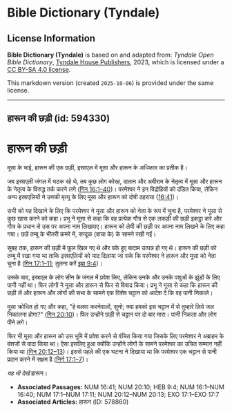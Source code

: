 # Bible Dictionary (Tyndale)

## License Information

**Bible Dictionary (Tyndale)** is based on and adapted from: _Tyndale Open Bible Dictionary_, [Tyndale House Publishers](https://tyndaleopenresources.com/), 2023, which is licensed under a [CC BY-SA 4.0 license](https://creativecommons.org/licenses/by-sa/4.0/legalcode.en).

This markdown version (created `2025-10-06`) is provided under the same license.



--------------------------------

## हारून की छड़ी (id: 594330)

हारून की छड़ी
=============

मूसा के भाई, हारून की एक छड़ी, इस्राएल में मूसा और हारून के अधिकार का प्रतीक है।

जब इस्राएली जंगल में भटक रहे थे, तब कुछ लोग कोरह, दातान और अबीराम के नेतृत्व में मूसा और हारून के नेतृत्व के विरुद्ध तर्क करने लगे ([गिन 16:1–40](https://ref.ly/Num16:1-Num16:40))। परमेश्वर ने इन विद्रोहियों को दंडित किया, लेकिन अन्य इस्राएलियों ने उनकी मृत्यु के लिए मूसा और हारून को दोषी ठहराया ([16:41](https://ref.ly/Num16:41))।

सभी को यह दिखाने के लिए कि परमेश्वर ने मूसा और हारून को नेता के रूप में चुना है, परमेश्वर ने मूसा से कुछ खास करने को कहा। प्रभु ने मूसा से कहा कि वह प्रत्येक गौत्र से एक लकड़ी की छड़ी इकट्ठा करे और गौत्र के प्रधान से उस पर अपना नाम लिखवाए। हारून को लेवी की छड़ी पर अपना नाम लिखने के लिए कहा गया। छड़ें तम्बू के भीतरी कमरे में, सन्दूक (वाचा के) के सामने रखी गईं।

सुबह तक, हारून की छड़ी में फूल खिल गए थे और पके हुए बादाम उत्पन्न हो गए थे। हारून की छड़ी को तम्बू में रखा गया था ताकि इस्राएलियों को याद दिलाया जा सके कि परमेश्वर ने हारून और मूसा को नेता चुना है ([गिन 17:1–11](https://ref.ly/Num17:1-Num17:11); तुलना करें [इब्रा 9:4](https://ref.ly/Heb9:4))।

उसके बाद, इस्राएल के लोग सीन के जंगल में प्रवेश किए, लेकिन उनके और उनके पशुओं के झुंडों के लिए पानी नहीं था। फिर लोगों ने मूसा और हारून से फिर से विवाद किया। प्रभु ने मूसा से कहा कि हारून की छड़ी लें और हारून और लोगों की सभा के सामने एक विशेष चट्टान को आदेश दें कि वह पानी निकाले।

मूसा क्रोधित हो गए और कहा, "हे बलवा करनेवालों, सुनो; क्या हमको इस चट्टान में से तुम्हारे लिये जल निकालना होगा?" ([गिन 20:10](https://ref.ly/Num20:10))। फिर उन्होंने छड़ी से चट्टान पर दो बार मारा। पानी निकला और लोग पीने लगे।

फिर भी मूसा और हारून को उस भूमि में प्रवेश करने से वंचित किया गया जिसके लिए परमेश्वर ने अब्राहम के वंशजों से वादा किया था। ऐसा इसलिए हुआ क्योंकि उन्होंने लोगों के सामने परमेश्वर का उचित सम्मान नहीं किया था ([गिन 20:12–13](https://ref.ly/Num20:12-Num20:13))। इससे पहले की एक घटना ने दिखाया था कि परमेश्वर एक चट्टान से पानी प्रदान करने में सक्षम है ([निर्ग 17:1–7](https://ref.ly/Exod17:1-Exod17:7))।

*यह भी देखें* हारून।

* **Associated Passages:** NUM 16:41; NUM 20:10; HEB 9:4; NUM 16:1–NUM 16:40; NUM 17:1–NUM 17:11; NUM 20:12–NUM 20:13; EXO 17:1–EXO 17:7
* **Associated Articles:** हारून (ID: 578860)

